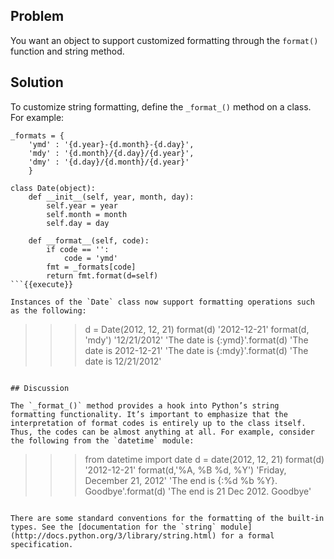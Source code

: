 ## Problem

You want an object to support customized formatting through the `format()` function and string method.

## Solution

To customize string formatting, define the `_format_()` method on a class. For example:

```
_formats = {
    'ymd' : '{d.year}-{d.month}-{d.day}',
    'mdy' : '{d.month}/{d.day}/{d.year}',
    'dmy' : '{d.day}/{d.month}/{d.year}'
    }

class Date(object):
    def __init__(self, year, month, day):
        self.year = year
        self.month = month
        self.day = day

    def __format__(self, code):
        if code == '':
            code = 'ymd'
        fmt = _formats[code]
        return fmt.format(d=self)
```{{execute}}

Instances of the `Date` class now support formatting operations such as the following:

```
>>> d = Date(2012, 12, 21)
>>> format(d)
'2012-12-21'
>>> format(d, 'mdy')
'12/21/2012'
>>> 'The date is {:ymd}'.format(d)
'The date is 2012-12-21'
>>> 'The date is {:mdy}'.format(d)
'The date is 12/21/2012'
>>>
```{{execute}}

## Discussion

The `_format_()` method provides a hook into Python’s string formatting functionality. It’s important to emphasize that the interpretation of format codes is entirely up to the class itself. Thus, the codes can be almost anything at all. For example, consider the following from the `datetime` module:

```
>>> from datetime import date
>>> d = date(2012, 12, 21)
>>> format(d)
'2012-12-21'
>>> format(d,'%A, %B %d, %Y')
'Friday, December 21, 2012'
>>> 'The end is {:%d %b %Y}. Goodbye'.format(d)
'The end is 21 Dec 2012. Goodbye'
>>>
```{{execute}}

There are some standard conventions for the formatting of the built-in types. See the [documentation for the `string` module](http://docs.python.org/3/library/string.html) for a formal specification.
